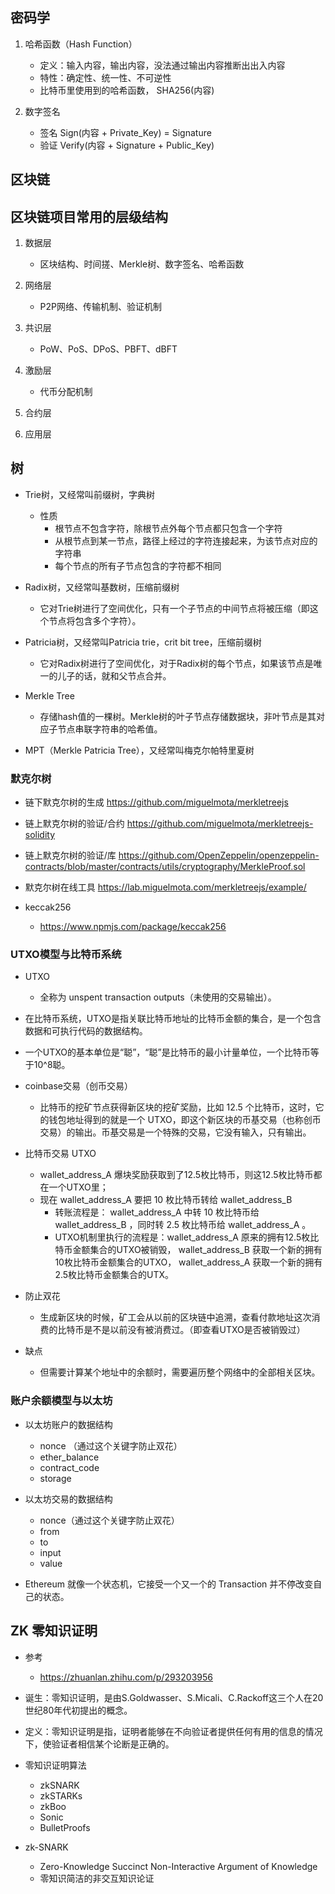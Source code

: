 ## 密码学
1. 哈希函数（Hash Function）
    - 定义：输入内容，输出内容，没法通过输出内容推断出出入内容
    - 特性：确定性、统一性、不可逆性
    - 比特币里使用到的哈希函数， SHA256(内容)

2. 数字签名
    - 签名 Sign(内容 + Private_Key) = Signature
    - 验证 Verify(内容 + Signature + Public_Key)


## 区块链
## 区块链项目常用的层级结构
1. 数据层
    - 区块结构、时间搓、Merkle树、数字签名、哈希函数

2. 网络层
    - P2P网络、传输机制、验证机制

3. 共识层
    - PoW、PoS、DPoS、PBFT、dBFT

4. 激励层
    - 代币分配机制

5. 合约层

6. 应用层

## 树
- Trie树，又经常叫前缀树，字典树
    - 性质
        - 根节点不包含字符，除根节点外每个节点都只包含一个字符
        - 从根节点到某一节点，路径上经过的字符连接起来，为该节点对应的字符串
        - 每个节点的所有子节点包含的字符都不相同

- Radix树，又经常叫基数树，压缩前缀树
    - 它对Trie树进行了空间优化，只有一个子节点的中间节点将被压缩（即这个节点将包含多个字符）。

- Patricia树，又经常叫Patricia trie，crit bit tree，压缩前缀树
    - 它对Radix树进行了空间优化，对于Radix树的每个节点，如果该节点是唯一的儿子的话，就和父节点合并。

- Merkle Tree
    - 存储hash值的一棵树。Merkle树的叶子节点存储数据块，非叶节点是其对应子节点串联字符串的哈希值。

- MPT（Merkle Patricia Tree），又经常叫梅克尔帕特里夏树
    
### 默克尔树
- 链下默克尔树的生成       https://github.com/miguelmota/merkletreejs
- 链上默克尔树的验证/合约   https://github.com/miguelmota/merkletreejs-solidity
- 链上默克尔树的验证/库     https://github.com/OpenZeppelin/openzeppelin-contracts/blob/master/contracts/utils/cryptography/MerkleProof.sol
- 默克尔树在线工具          https://lab.miguelmota.com/merkletreejs/example/

- keccak256
    - https://www.npmjs.com/package/keccak256

### UTXO模型与比特币系统
- UTXO 
    - 全称为 unspent transaction outputs（未使用的交易输出）。

- 在比特币系统，UTXO是指关联比特币地址的比特币金额的集合，是一个包含数据和可执行代码的数据结构。

- 一个UTXO的基本单位是“聪”，“聪”是比特币的最小计量单位，一个比特币等于10^8聪。

- coinbase交易（创币交易）
    - 比特币的挖矿节点获得新区块的挖矿奖励，比如 12.5 个比特币，这时，它的钱包地址得到的就是一个 UTXO，即这个新区块的币基交易（也称创币交易）的输出。币基交易是一个特殊的交易，它没有输入，只有输出。

- 比特币交易 UTXO
    - wallet_address_A 爆块奖励获取到了12.5枚比特币，则这12.5枚比特币都在一个UTXO里；
    - 现在 wallet_address_A 要把 10 枚比特币转给 wallet_address_B 
        - 转账流程是： wallet_address_A 中转 10 枚比特币给 wallet_address_B ，同时转 2.5 枚比特币给 wallet_address_A 。
        - UTXO机制里执行的流程是：wallet_address_A 原来的拥有12.5枚比特币金额集合的UTXO被销毁， wallet_address_B 获取一个新的拥有10枚比特币金额集合的UTXO， wallet_address_A 获取一个新的拥有2.5枚比特币金额集合的UTX。

- 防止双花
    - 生成新区块的时候，矿工会从以前的区块链中追溯，查看付款地址这次消费的比特币是不是以前没有被消费过。（即查看UTXO是否被销毁过）

- 缺点
    - 但需要计算某个地址中的余额时，需要遍历整个网络中的全部相关区块。

### 账户余额模型与以太坊
- 以太坊账户的数据结构
    - nonce （通过这个关键字防止双花）
    - ether_balance
    - contract_code
    - storage

- 以太坊交易的数据结构
    - nonce（通过这个关键字防止双花）
    - from
    - to
    - input
    - value

- Ethereum 就像一个状态机，它接受一个又一个的 Transaction 并不停改变自己的状态。

## ZK 零知识证明
- 参考
    - https://zhuanlan.zhihu.com/p/293203956

- 诞生：零知识证明，是由S.Goldwasser、S.Micali、C.Rackoff这三个人在20世纪80年代初提出的概念。
- 定义：零知识证明是指，证明者能够在不向验证者提供任何有用的信息的情况下，使验证者相信某个论断是正确的。

- 零知识证明算法
    - zkSNARK
    - zkSTARKs
    - zkBoo
    - Sonic
    - BulletProofs


- zk-SNARK
    - Zero-Knowledge Succinct Non-Interactive Argument of Knowledge
    - 零知识简洁的非交互知识论证